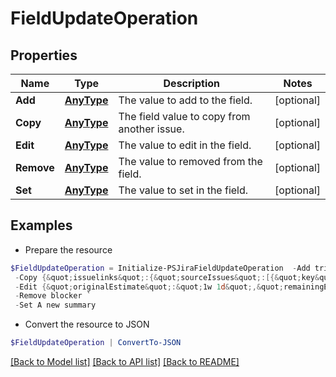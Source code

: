 # FieldUpdateOperation
## Properties

Name | Type | Description | Notes
------------ | ------------- | ------------- | -------------
**Add** | [**AnyType**](.md) | The value to add to the field. | [optional] 
**Copy** | [**AnyType**](.md) | The field value to copy from another issue. | [optional] 
**Edit** | [**AnyType**](.md) | The value to edit in the field. | [optional] 
**Remove** | [**AnyType**](.md) | The value to removed from the field. | [optional] 
**Set** | [**AnyType**](.md) | The value to set in the field. | [optional] 

## Examples

- Prepare the resource
```powershell
$FieldUpdateOperation = Initialize-PSJiraFieldUpdateOperation  -Add triaged `
 -Copy {&quot;issuelinks&quot;:{&quot;sourceIssues&quot;:[{&quot;key&quot;:&quot;FP-5&quot;}]}} `
 -Edit {&quot;originalEstimate&quot;:&quot;1w 1d&quot;,&quot;remainingEstimate&quot;:&quot;4d&quot;} `
 -Remove blocker `
 -Set A new summary
```

- Convert the resource to JSON
```powershell
$FieldUpdateOperation | ConvertTo-JSON
```

[[Back to Model list]](../README.md#documentation-for-models) [[Back to API list]](../README.md#documentation-for-api-endpoints) [[Back to README]](../README.md)

